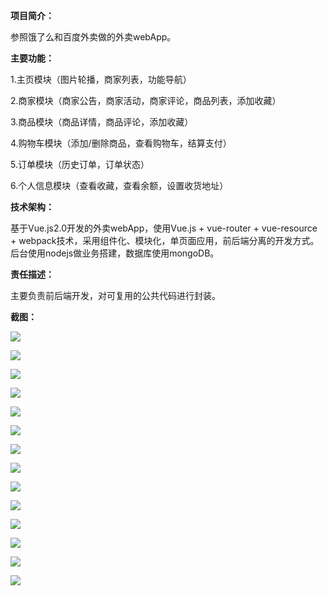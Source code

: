 **项目简介：**

参照饿了么和百度外卖做的外卖webApp。

**主要功能：**

1.主页模块（图片轮播，商家列表，功能导航）

2.商家模块（商家公告，商家活动，商家评论，商品列表，添加收藏）

3.商品模块（商品详情，商品评论，添加收藏）

4.购物车模块（添加/删除商品，查看购物车，结算支付）

5.订单模块（历史订单，订单状态）

6.个人信息模块（查看收藏，查看余额，设置收货地址）

**技术架构：**

基于Vue.js2.0开发的外卖webApp，使用Vue.js + vue-router + vue-resource + webpack技术，采用组件化、模块化，单页面应用，前后端分离的开发方式。后台使用nodejs做业务搭建，数据库使用mongoDB。

**责任描述：**

主要负责前后端开发，对可复用的公共代码进行封装。

**截图：**

![](https://vivian-kawei1.gitbooks.io/gitinfo/content/assets/%E5%BE%AE%E4%BF%A1%E5%9B%BE%E7%89%87_20170613231315.png)

![](https://vivian-kawei1.gitbooks.io/gitinfo/content/assets/%E5%BE%AE%E4%BF%A1%E5%9B%BE%E7%89%87_20170613231325.png)

![](https://vivian-kawei1.gitbooks.io/gitinfo/content/assets/%E5%BE%AE%E4%BF%A1%E5%9B%BE%E7%89%87_20170613231329.png)

![](https://vivian-kawei1.gitbooks.io/gitinfo/content/assets/%E5%BE%AE%E4%BF%A1%E5%9B%BE%E7%89%87_20170613231334.png)

![](https://vivian-kawei1.gitbooks.io/gitinfo/content/assets/%E5%BE%AE%E4%BF%A1%E5%9B%BE%E7%89%87_20170613231338.png)

![](https://vivian-kawei1.gitbooks.io/gitinfo/content/assets/%E5%BE%AE%E4%BF%A1%E5%9B%BE%E7%89%87_20170613231341.png)

![](https://vivian-kawei1.gitbooks.io/gitinfo/content/assets/%E5%BE%AE%E4%BF%A1%E5%9B%BE%E7%89%87_20170613231343.png)

![](https://vivian-kawei1.gitbooks.io/gitinfo/content/assets/%E5%BE%AE%E4%BF%A1%E5%9B%BE%E7%89%87_20170613231347.png)

![](https://vivian-kawei1.gitbooks.io/gitinfo/content/assets/%E5%BE%AE%E4%BF%A1%E5%9B%BE%E7%89%87_20170613231447.png)

![](https://vivian-kawei1.gitbooks.io/gitinfo/content/assets/%E5%BE%AE%E4%BF%A1%E5%9B%BE%E7%89%87_20170613231457.png)

![](https://vivian-kawei1.gitbooks.io/gitinfo/content/assets/%E5%BE%AE%E4%BF%A1%E5%9B%BE%E7%89%87_20170613231450.png)

![](https://vivian-kawei1.gitbooks.io/gitinfo/content/assets/%E5%BE%AE%E4%BF%A1%E5%9B%BE%E7%89%87_20170613231500.png)

![](https://vivian-kawei1.gitbooks.io/gitinfo/content/assets/%E5%BE%AE%E4%BF%A1%E5%9B%BE%E7%89%87_20170613231504.png)

![](https://vivian-kawei1.gitbooks.io/gitinfo/content/assets/%E5%BE%AE%E4%BF%A1%E5%9B%BE%E7%89%87_20170613231513.png)



